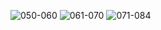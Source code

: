 ![050-060](https://i.postimg.cc/P5F5vbRk/aws-associate-050-060.png)
![061-070](https://i.postimg.cc/PrBst08Y/aws-associate-61-70.png)
![071-084](https://i.postimg.cc/sX0HTZY7/aws-associate-071-084.png)
